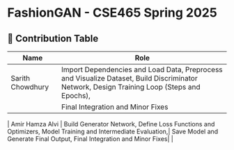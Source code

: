 # FashionGAN - CSE465 Spring 2025

## 👥 Contribution Table
| Name             |               Role |
|----------------- |--------------------|
| Sarith Chowdhury | Import Dependencies and Load Data, Preprocess and Visualize Dataset, Build Discriminator Network, Design Training Loop (Steps and Epochs),|
                   | Final Integration and Minor Fixes|


| Amir Hamza Alvi  | Build Generator Network, Define Loss Functions and Optimizers, Model Training and Intermediate Evaluation,| 
                     Save Model and Generate Final Output, Final Integration and Minor Fixes|					 |


